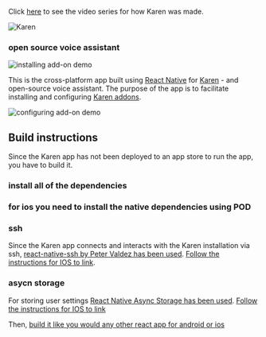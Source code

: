Click [here](https://www.youtube.com/watch?v=VPdPOVL8c1Q&list=PL9gEr35J45czlRLHXhA3jShGG_jIrRprJ) to see the video series for how Karen was made.

![Karen](https://alfredo.lol/static/karen/img/karen_small.png)
### open source voice assistant

![installing add-on demo](https://imgur.com/z7ZH9ZK.gif)

This is the cross-platform app built using [React Native](https://reactnative.dev/) for [Karen](https://github.com/AlfredoSequeida/karen) - and open-source voice assistant. The purpose of the app is to facilitate installing and configuring [Karen addons](https://alfredo.lol/karen/).

![configuring add-on demo](https://imgur.com/RyA9lu1.gif)

## Build instructions
Since the Karen app has not been deployed to an app store to run the app, you have to build it.

### install all of the dependencies

### for ios you need to install the native dependencies using POD

### ssh
Since the Karen app connects and interacts with the Karen installation via ssh, [react-native-ssh by Peter Valdez has been used](https://github.com/azlyth/react-native-ssh). [Follow the instructions for IOS to link](https://github.com/azlyth/react-native-ssh#ios).

### asycn storage
For storing user settings [React Native Async Storage has been used](https://react-native-async-storage.github.io/async-storage/docs/install). [Follow the instructions for IOS to link](https://react-native-async-storage.github.io/async-storage/docs/install#link)

Then, [build it like you would any other react app for android or ios](https://reactnative.dev/docs/running-on-device)
